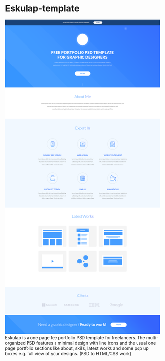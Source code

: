 # Eskulap-template
![Eskulap-Template](https://github.com/marchenkovdmitry/Eskulap-template/blob/master/Eskulap-Template.png?raw=true)
Eskulap is a one page fee portfolio PSD template for freelancers. The multi-organized PSD features a minimal design with line icons and the usual one page portfolio sections like about, skills, latest works and some pop up boxes e.g. full view of your designs. (PSD to HTML/CSS work)
